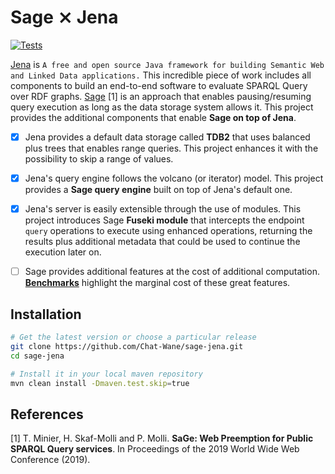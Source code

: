 # Sage ⨯ Jena

[![Tests](https://github.com/Chat-Wane/sage-jena/actions/workflows/report-testing.yaml/badge.svg)](https://github.com/Chat-Wane/sage-jena/actions/workflows/report-testing.yaml)

[Jena](https://jena.apache.org/) is `A free and open source Java
framework for building Semantic Web and Linked Data applications.`
This incredible piece of work includes all components to build an
end-to-end software to evaluate SPARQL Query over RDF graphs. 
[Sage](http://sage.univ-nantes.fr/) [1] is an approach that enables
pausing/resuming query execution as long as the data storage system
allows it.
This project provides the additional components that enable **Sage
on top of Jena**. 

- [X] Jena provides a default data storage called **TDB2** that uses
  balanced plus trees that enables range queries. This project
  enhances it with the possibility to skip a range of values.

- [X] Jena's query engine follows the volcano (or iterator) model.
  This project provides a **Sage query engine** built on top of Jena's
  default one.

- [X] Jena's server is easily extensible through the use of modules.
  This project introduces Sage **Fuseki module** that intercepts the
  endpoint `query` operations to execute using enhanced operations,
  returning the results plus additional metadata that could be used to
  continue the execution later on.

- [ ] Sage provides additional features at the cost of additional
  computation. [**Benchmarks**](https://github.com/Chat-Wane/sage-jena-benchmarks)
  highlight the marginal cost of these great features.


## Installation

```sh
# Get the latest version or choose a particular release
git clone https://github.com/Chat-Wane/sage-jena.git
cd sage-jena

# Install it in your local maven repository
mvn clean install -Dmaven.test.skip=true
```

## References

\[1] T. Minier, H. Skaf-Molli and P. Molli. __SaGe: Web
Preemption for Public SPARQL Query services__. In Proceedings of the
2019 World Wide Web Conference (2019).
